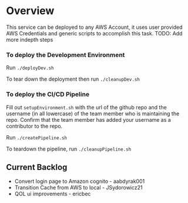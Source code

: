 # Overview
This service can be deployed to any AWS Account, it uses user provided AWS Credentials and generic scripts to accomplish this task. TODO: Add more indepth steps

### To deploy the Development Environment

Run `./deployDev.sh`

To tear down the deployment then run `./cleanupDev.sh`

### To deploy the CI/CD Pipeline

Fill out `setupEnvironment.sh` with the url of the github repo and the username (in all lowercase) of the 
team member who is maintaining the repo. Confirm that the team member has added your username as a contributor to the repo.

Run `./createPipeline.sh`

To teardown the pipeline, run `./cleanupPipeline.sh`

## Current Backlog
- Convert login page to Amazon cognito - aabdyrak001
- Transition Cache from AWS to local - JSydorowicz21
- QOL ui improvements - ericbec

